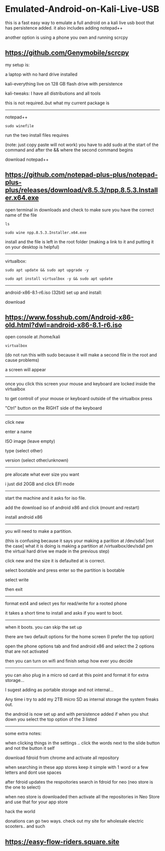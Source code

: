 # Emulated-Android-on-Kali-Live-USB

this is a fast easy way to emulate a full android on a kali live usb boot that has persistence added. it also includes adding notepad++

another option is using a phone you own and running scrcpy  

https://github.com/Genymobile/scrcpy
----------------

my setup is:

a laptop with no hard drive installed

kali-everything live on 128 GB flash drive with persistence

kali-tweaks: I have all distributions and all tools

this is not required..but what my current package is
________________________

notepad++
~~~~~~
sudo winefile
~~~~~~
run the two install files requires 

(note: just copy paste will not work)
you have to add sudo at the start of the command and after the && where the second command begins

download notepad++

https://github.com/notepad-plus-plus/notepad-plus-plus/releases/download/v8.5.3/npp.8.5.3.Installer.x64.exe
---------

open terminal in downloads and check to make sure you have the correct name of the file
~~~~~
ls
~~~~~
~~~~~~
sudo wine npp.8.5.3.Installer.x64.exe
~~~~~~
install and the file is left in the root folder (making a link to it and putting it on your desktop is helpful)
________________________
virtualbox:
~~~~~~~~
sudo apt update && sudo apt upgrade -y
~~~~~~~~
~~~~~~~~
sudo apt install virtualbox -y && sudo apt update 
~~~~~~~~
________________________

android-x86-8.1-r6.iso (32bit) set up and install:

download

https://www.fosshub.com/Android-x86-old.html?dwl=android-x86-8.1-r6.iso
------------

open console at /home/kali
~~~~
virtualbox
~~~~
(do not run this with sudo because it will make a second file in the root and cause problems)

a screen will appear
____________________

once you click this screen your mouse and keyboard are locked inside the virtualbox

to get controll of your mouse or keyboard outside of the virtualbox press 

"Ctrl" button on the RIGHT side of the keyboard
________________________

click new

enter a name 

ISO image (leave empty)

type (select other)

version (select other/unknown)
________________________
pre allocate what ever size you want

i just did 20GB and click EFI mode
________________________
start the machine and it asks for iso file. 

add the download iso of android x86 and click (mount and restart)

install android x86 
________________________

you will need to make a partition.

(this is confusing because it says your making a parition at /dev/sda1 [not the case] what it is doing is making a partition at /virtualbox/dev/sda1 pm the virtual hard drive we made in the previous step)

click new and the size it is defaulted at is correct. 

select bootable and press enter so the partition is bootable

select write 

then exit
________________________

format ext4 and select yes for read/write for a rooted phone

it takes a short time to install and asks if you want to boot.
________________________

when it boots. you can skip the set up 

there are two default options for the home screen (I prefer the top option)

open the phone options tab and find android x86 and select the 2 options that are not activated

then you can turn on wifi and finish setup how ever you decide
________________________

you can also plug in a micro sd card at this point and format it for extra storage...

I sugest adding as portable storage and not internal...

Any time i try to add my 2TB micro SD as internal storage the system freaks out. 

the android is now set up and with persistence added if when you shut down you select the top option of the 3 listed
________________________


some extra notes:

when clicking things in the settings .. click the words next to the slide button and not the button it self

download fdroid from chrome and activate all repository

when searching in these app stores keep it simple with 1 word or a few letters and dont use spaces

after fdroid updates the respoitories search in fdroid for neo   (neo store is the one to select)

when neo store is downloaded then activate all the repositories in Neo Store and use that for your app store





hack the world

donations can go two ways. check out my site for wholesale electric scooters.. and such

https://easy-flow-riders.square.site
----------------
